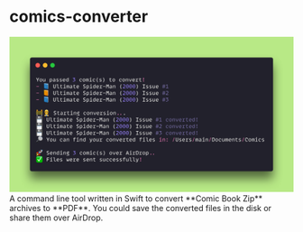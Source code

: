 # comics-converter

<img src="art/comics-converter-example.png?raw=true">
A command line tool written in Swift to convert **Comic Book Zip** archives to **PDF**. 
You could save the converted files in the disk or share them over AirDrop.

